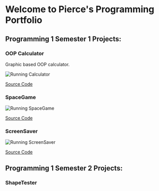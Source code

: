  # Welcome to Pierce's Programming Portfolio

 ## Programming 1 Semester 1 Projects:
 
 ### OOP Calculator
 Graphic based OOP calculator.
 
 ![Running Calculator](https://github.com/PierceASkyGle13/PierceASkyGle13/blob/main/images/calc.png?raw=true)
 
 [Source Code](https://github.com/PierceASkyGle13/PierceASkyGle13/tree/gh-pages/src/calc)
 
 ### SpaceGame
 
 ![Running SpaceGame](https://github.com/PierceASkyGle13/PierceASkyGle13/blob/gh-pages/images/Space.png?raw=true)
 
 [Source Code](https://github.com/PierceASkyGle13/PierceASkyGle13/tree/gh-pages/src/spacegame)
 
 ### ScreenSaver
 
 ![Running ScreenSaver]()

 [Source Code]()
 
 ## Programming 1 Semester 2 Projects:
 
### ShapeTester
